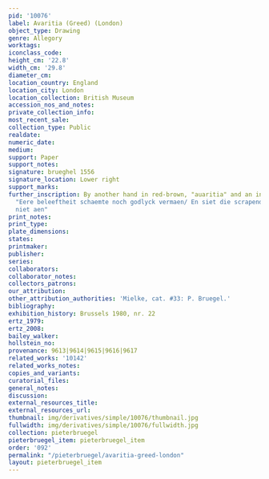 ```yaml
---
pid: '10076'
label: Avaritia (Greed) (London)
object_type: Drawing
genre: Allegory
worktags:
iconclass_code:
height_cm: '22.8'
width_cm: '29.8'
diameter_cm:
location_country: England
location_city: London
location_collection: British Museum
accession_nos_and_notes:
private_collection_info:
most_recent_sale:
collection_type: Public
realdate:
numeric_date:
medium:
support: Paper
support_notes:
signature: brueghel 1556
signature_location: Lower right
support_marks:
further_inscription: By another hand in red-brown, "auaritia" and an inscription below
  "Eere beleeftheit schaemte noch godlyck vermaen/ En siet die scrapende gierichhyt
  niet aen"
print_notes:
print_type:
plate_dimensions:
states:
printmaker:
publisher:
series:
collaborators:
collaborator_notes:
collectors_patrons:
our_attribution:
other_attribution_authorities: 'Mielke, cat. #33: P. Bruegel.'
bibliography:
exhibition_history: Brussels 1980, nr. 22
ertz_1979:
ertz_2008:
bailey_walker:
hollstein_no:
provenance: 9613|9614|9615|9616|9617
related_works: '10142'
related_works_notes:
copies_and_variants:
curatorial_files:
general_notes:
discussion:
external_resources_title:
external_resources_url:
thumbnail: img/derivatives/simple/10076/thumbnail.jpg
fullwidth: img/derivatives/simple/10076/fullwidth.jpg
collection: pieterbruegel
pieterbruegel_item: pieterbruegel_item
order: '092'
permalink: "/pieterbruegel/avaritia-greed-london"
layout: pieterbruegel_item
---
```

